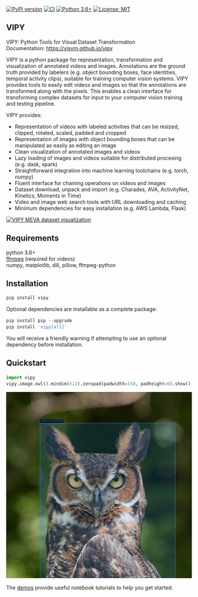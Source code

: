 [![PyPI version](https://badge.fury.io/py/vipy.svg)](https://badge.fury.io/py/vipy)  [![CI](https://github.com/visym/vipy/workflows/vipy%20unit%20tests/badge.svg)](https://github.com/visym/vipy/actions?query=workflow%3A%22vipy+unit+tests%22) [![Python 3.6+](https://img.shields.io/badge/python-3.6+-blue.svg)](https://www.python.org/downloads/) [![License: MIT](https://img.shields.io/badge/License-MIT-yellow.svg)](https://opensource.org/licenses/MIT)

VIPY
------------------- 
VIPY: Python Tools for Visual Dataset Transformation    
Documentation: https://visym.github.io/vipy

VIPY is a python package for representation, transformation and visualization of annotated videos and images.  Annotations are the ground truth provided by labelers (e.g. object bounding boxes, face identities, temporal activity clips), suitable for training computer vision systems.  VIPY provides tools to easily edit videos and images so that the annotations are transformed along with the pixels.  This enables a clean interface for transforming complex datasets for input to your computer vision training and testing pipeline.

VIPY provides:  

* Representation of videos with labeled activities that can be resized, clipped, rotated, scaled, padded and cropped
* Representation of images with object bounding boxes that can be manipulated as easily as editing an image
* Clean visualization of annotated images and videos 
* Lazy loading of images and videos suitable for distributed procesing (e.g. dask, spark)
* Straightforward integration into machine learning toolchains (e.g. torch, numpy)
* Fluent interface for chaining operations on videos and images
* Dataset download, unpack and import (e.g. Charades, AVA, ActivityNet, Kinetics, Moments in Time)
* Video and image web search tools with URL downloading and caching
* Minimum dependencies for easy installation (e.g. AWS Lambda, Flask)

[![VIPY MEVA dataset visualization](http://i3.ytimg.com/vi/_jixHQr5dK4/maxresdefault.jpg)](https://youtu.be/_jixHQr5dK4)


Requirements
-------------------
python 3.6+  
[ffmpeg](https://ffmpeg.org/download.html) (required for videos)  
numpy, matplotlib, dill, pillow, ffmpeg-python   

Installation
-------------------

```python
pip install vipy
```

Optional dependencies are installable as a complete package:

```python
pip install pip --upgrade
pip install 'vipy[all]'
```

You will receive a friendly warning if attempting to use an optional dependency before installation.


Quickstart
-------------------
```python
import vipy
vipy.image.owl().mindim(512).zeropad(padwidth=150, padheight=0).show()
```
<img src="https://raw.githubusercontent.com/visym/vipy/master/docs/vipy_image_owl.jpg" width="700">

The [demos](https://github.com/visym/vipy/tree/master/demo) provide useful notebook tutorials to help you get started.
